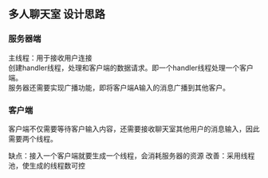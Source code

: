 ## 多人聊天室 设计思路
### 服务器端
主线程：用于接收用户连接 \
创建handler线程，处理和客户端的数据请求。即一个handler线程处理一个客户端。 \
服务器还需要实现广播功能，即将客户端A输入的消息广播到其他客户。
### 客户端
客户端不仅需要等待客户输入内容，还需要接收聊天室其他用户的消息输入，因此需要两个线程。

缺点：接入一个客户端就要生成一个线程，会消耗服务器的资源
改善：采用线程池，使生成的线程数可控